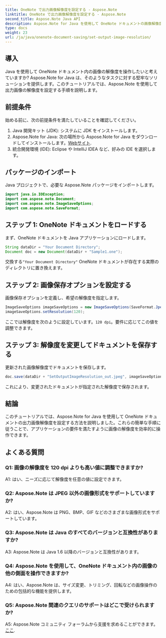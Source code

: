 ```yaml
---
title: OneNote で出力画像解像度を設定する - Aspose.Note
linktitle: OneNote で出力画像解像度を設定する - Aspose.Note
second_title: Aspose.Note Java API
description: Aspose.Note for Java を使用して OneNote ドキュメントの画像解像度を調整する方法を学習します。ステップバイステップのガイドに従って簡単に実装してください
type: docs
weight: 23
url: /ja/java/onenote-document-saving/set-output-image-resolution/
---
```

## 導入

Java を使用して OneNote ドキュメント内の画像の解像度を操作したいと考えていますか? Aspose.Note for Java は、そのようなタスクに対する堅牢なソリューションを提供します。このチュートリアルでは、Aspose.Note を使用して出力画像の解像度を設定する手順を説明します。

## 前提条件

始める前に、次の前提条件を満たしていることを確認してください。

1. Java 開発キット (JDK): システムに JDK をインストールします。
2. Aspose.Note for Java: 次の場所から Aspose.Note for Java をダウンロードしてインストールします。[Webサイト](https://releases.aspose.com/note/java/).
3. 統合開発環境 (IDE): Eclipse や IntelliJ IDEA など、好みの IDE を選択します。

## パッケージのインポート

Java プロジェクトで、必要な Aspose.Note パッケージをインポートします。

```java
import java.io.IOException;
import com.aspose.note.Document;
import com.aspose.note.ImageSaveOptions;
import com.aspose.note.SaveFormat;
```

## ステップ 1: OneNote ドキュメントをロードする

まず、OneNote ドキュメントを Java アプリケーションにロードします。

```java
String dataDir = "Your Document Directory";
Document doc = new Document(dataDir + "Sample1.one");
```

交換する`"Your Document Directory"` OneNote ドキュメントが存在する実際のディレクトリに置き換えます。

## ステップ 2: 画像保存オプションを設定する

画像保存オプションを定義し、希望の解像度を指定します。

```java
ImageSaveOptions imageSaveOptions = new ImageSaveOptions(SaveFormat.Jpeg);
imageSaveOptions.setResolution(120);
```

ここでは解像度を次のように設定しています。`120 dpi`。要件に応じてこの値を調整できます。

## ステップ 3: 解像度を変更してドキュメントを保存する

更新された画像解像度でドキュメントを保存します。

```java
doc.save(dataDir + "SetOutputImageResolution_out.jpeg", imageSaveOptions);
```

これにより、変更されたドキュメントが指定された解像度で保存されます。

## 結論

このチュートリアルでは、Aspose.Note for Java を使用して OneNote ドキュメントの出力画像解像度を設定する方法を説明しました。これらの簡単な手順に従うことで、アプリケーションの要件を満たすように画像の解像度を効率的に操作できます。


## よくある質問

### Q1: 画像の解像度を 120 dpi よりも高い値に調整できますか?

A1: はい、ニーズに応じて解像度を任意の値に設定できます。

### Q2: Aspose.Note は JPEG 以外の画像形式をサポートしていますか?

A2: はい、Aspose.Note は PNG、BMP、GIF などのさまざまな画像形式をサポートしています。

### Q3: Aspose.Note は Java のすべてのバージョンと互換性がありますか?

A3: Aspose.Note は Java 1.6 以降のバージョンと互換性があります。

### Q4: Aspose.Note を使用して、OneNote ドキュメント内の画像の他の側面を操作できますか?

A4: はい、Aspose.Note は、サイズ変更、トリミング、回転などの画像操作のための包括的な機能を提供します。

### Q5: Aspose.Note 関連のクエリのサポートはどこで受けられますか?

 A5: Aspose.Note コミュニティ フォーラムから支援を求めることができます。[ここ](https://forum.aspose.com/c/note/28).